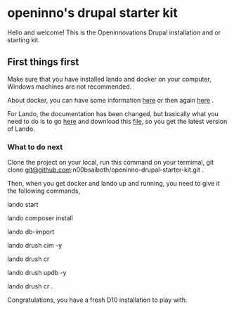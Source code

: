 # openinno's drupal starter kit
Hello and welcome! This is the Openinnovations Drupal installation and or starting kit.

## First things first
Make sure that you have installed lando and docker on your computer, Windows machines are not recommended.

About docker, you can have some information [here](https://docs.docker.com/engine/install/) or then again [here](https://docs.docker.com/engine/install/debian/) .

For Lando, the documentation has been changed, but basically what you need to do is to go [here](https://github.com/lando/lando/releases) and download this [file](https://github.com/lando/lando/releases/download/v3.21.0-beta.11/lando-x64-v3.21.0-beta.11.deb), so you get the latest version of Lando. 

### What to do next
Clone the project on your local, run this command on your termimal, git clone git@github.com:n00bsaiboth/openinno-drupal-starter-kit.git . 

Then, when you get docker and lando up and running, you need to give it the following commands, 

lando start

lando composer install

lando db-import <from the sql folder>

lando drush cim -y

lando drush cr

lando drush updb -y

lando drush cr .

Congratulations, you have a fresh D10 installation to play with.